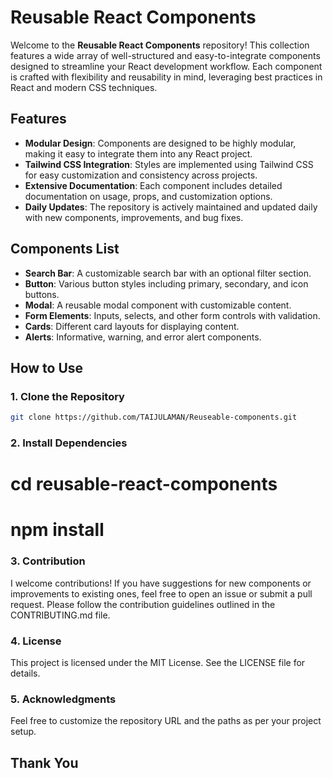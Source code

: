 # Reusable React Components

Welcome to the **Reusable React Components** repository! This collection features a wide array of well-structured and easy-to-integrate components designed to streamline your React development workflow. Each component is crafted with flexibility and reusability in mind, leveraging best practices in React and modern CSS techniques.

## Features

- **Modular Design**: Components are designed to be highly modular, making it easy to integrate them into any React project.
- **Tailwind CSS Integration**: Styles are implemented using Tailwind CSS for easy customization and consistency across projects.
- **Extensive Documentation**: Each component includes detailed documentation on usage, props, and customization options.
- **Daily Updates**: The repository is actively maintained and updated daily with new components, improvements, and bug fixes.

## Components List

- **Search Bar**: A customizable search bar with an optional filter section.
- **Button**: Various button styles including primary, secondary, and icon buttons.
- **Modal**: A reusable modal component with customizable content.
- **Form Elements**: Inputs, selects, and other form controls with validation.
- **Cards**: Different card layouts for displaying content.
- **Alerts**: Informative, warning, and error alert components.

## How to Use

### 1. Clone the Repository
```bash
git clone https://github.com/TAIJULAMAN/Reuseable-components.git
```

### 2. Install Dependencies
 # cd reusable-react-components
 # npm install

### 3. Contribution

I welcome contributions! If you have suggestions for new components or improvements to existing ones, feel free to open an issue or submit a pull request. Please follow the contribution guidelines outlined in the CONTRIBUTING.md file.

### 4. License
This project is licensed under the MIT License. See the LICENSE file for details.

### 5. Acknowledgments
Feel free to customize the repository URL and the paths as per your project setup.


## Thank You 

